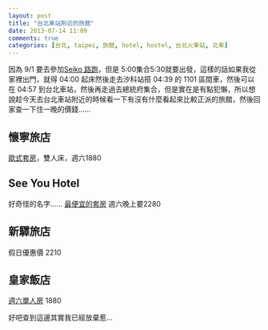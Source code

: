```yaml
---
layout: post
title: "台北車站附近的旅館"
date: 2013-07-14 11:09
comments: true
categories: [台北, taipei, 旅館, hotel, hostel, 台北火車站, 北車]
---
```

因為 9/1 要去參加[Seiko 路跑](http://www.seiko-superrunner.com.tw/)，但是 5:00集合5:30就要出發，這樣的話如果我從家裡出門，就得 04:00 起床然後走去汐科站搭 04:39 的 1101 區間車，然後可以在 04:57 到台北車站，然後再走過去總統府集合，但是實在是有點犯懶，所以想說趁今天去台北車站附近的時候看一下有沒有什麼看起來比較正派的旅館，然後回家查一下住一晚的價錢......

<!--more-->

## 懷寧旅店
[歐式套房](http://www.imvr.net/hotel/keymans/room_ch.php?room_id=166 "懷寧旅店歐式套房")，雙人床，週六1880

## See You Hotel
好奇怪的名字...... [最便宜的套房](http://www.taipeiseeyouhotel.com.tw/room.html) 週六晚上要2280

## 新驛旅店

假日優惠價 2210

## 皇家飯店

[週六單人房](http://www.taipeiroyalhotel.com/index.php?path=www-post-detail&id=id_1314953727 "皇家飯店週六單人房價位") 1880



好吧查到這邊其實我已經放棄惹...